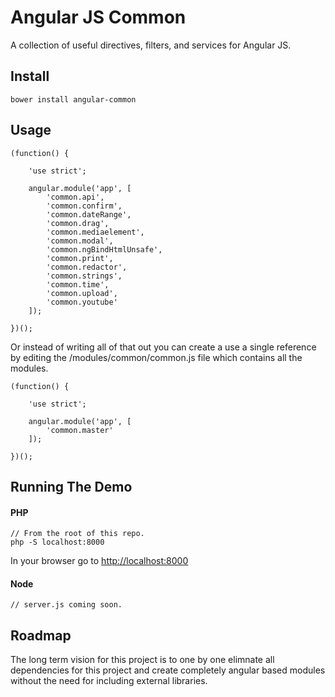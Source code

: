 Angular JS Common
===========================

A collection of useful directives, filters, and services for Angular JS.

## Install

```
bower install angular-common
```

## Usage

```
(function() {

    'use strict';
    
    angular.module('app', [
        'common.api',
        'common.confirm',
        'common.dateRange',
        'common.drag',
        'common.mediaelement',
        'common.modal',
        'common.ngBindHtmlUnsafe',
        'common.print',
        'common.redactor',
        'common.strings',
        'common.time',
        'common.upload',
        'common.youtube'
    ]);

})();
```

Or instead of writing all of that out you can create a use a single reference by editing the /modules/common/common.js file which contains all the modules.


```
(function() {

    'use strict';

    angular.module('app', [
        'common.master'
    ]);
    
})();
```

## Running The Demo

#### PHP

```
// From the root of this repo.
php -S localhost:8000
```
In your browser go to <a href='http://localhost:8000'>http://localhost:8000</a>

#### Node
```
// server.js coming soon.
```

## Roadmap

The long term vision for this project is to one by one elimnate all dependencies for this project and create completely angular based modules without the need for including external libraries.
